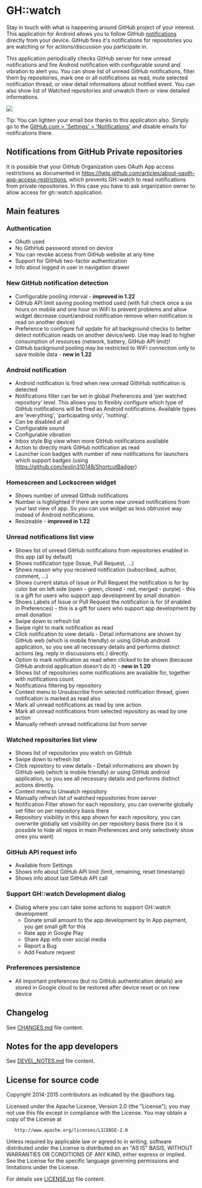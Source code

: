 GH::watch
=========
Stay in touch with what is happening around GitHub project of your interest. 
This application for Android allows you to follow GitHub [notifications](https://help.github.com/articles/notifications) directly from your device.
GitHub fires it's notifications for repositories you are watching or for actions/discussion you participate in. 

This application periodically checks GitHub server for new unread notifications and fire Android notification 
with configurable sound and vibration to alert you. You can show list of unread GitHub notifications, filter 
them by repositories, mark one or all notifications as read, mute selected notification thread, or view detail 
informations about notified event. You can also show list of Watched repositories and unwatch them or view 
detailed informations.

<a href="https://play.google.com/store/apps/details?id=com.daskiworks.ghwatch" alt="Download from Google Play">
  <img src="http://www.android.com/images/brand/android_app_on_play_large.png">
</a>

Tip: You can lighten your email box thanks to this application also. 
Simply go to the [GitHub.com > 'Settings' > 'Notifications'](https://github.com/settings/notifications) and disable emails for notifications there.

Notifications from GitHub Private repositories
----------------------------------------------
It is possible that your GitHub Organization uses OAuth App access restrictions as documented 
in https://help.github.com/articles/about-oauth-app-access-restrictions, which prevents GH::watch 
to read notifications from private repositories. In this case you have to ask organization owner 
to allow access for gh::watch application.

Main features
-------------

### Authentication
* OAuth used
* No GithHub password stored on device
* You can revoke access from GitHub website at any time
* Support for GitHub two-factor authentication
* Info about logged in user in navigation drawer

### New GitHub notification detection
* Configurable pooling interval - **improved in 1.22**
* GitHub API limit saving pooling method used (with full check once a six hours on mobile 
  and one hour on WiFi to prevent problems and allow widget decrease count/android notification remove when 
  notification is read on another device)
* Preference to configure full update for all background checks to better detect notification reads 
  on another device/web. Use may lead to higher consumption of resources (network, battery, GitHub API limit)!
* GitHub background pooling may be restricted to WiFi connection only to save mobile data - **new in 1.22**  

### Android notification
* Android notification is fired when new unread GithHub notification is detected
* Notifications filter can be set in global Preferences and 'per watched repository' level. 
  This allows you to flexibly configure which type of GitHub notifications will be 
  fired as Android notifications. Available types are 'everything', 'participating only', 'nothing'.    
* Can be disabled at all
* Configurable sound
* Configurable vibration
* Inbox style Big view when more GitHub notifications available
* Action to directly mark GitHub notification as read
* Launcher icon badges with number of new notifications for launchers which support badges 
  (using https://github.com/leolin310148/ShortcutBadger)
  
### Homescreen and Lockscreen widget
* Shows number of unread Github notifications
* Number is highlighted if there are some new unread notifications from your last view of app. So you can use 
  widget as less obtrusive way instead of Android notifications.
* Resizeable - **improved in 1.22** 
  
### Unread notifications list view
* Shows list of unread GitHub notifications from repositories enabled in this app (all by default)
* Shows notification type (Issue, Pull Request, ...) 
* Shows reason why you received notification (subscribed, author, comment, ...)
* Shows current status of Issue or Pull Request the notification is for by color bar on left side (open - green, closed - red, merged - purple) - this is a gift for users who support app development by small donation
* Shows Labels of Issue or Pull Request the notification is for (if enabled in Preferences) - this is a gift for users who support app development by small donation
* Swipe down to refresh list
* Swipe right to mark notification as read
* Click notification to view details - Detail informations are shown by 
  GitHub web (which is mobile friendly) or using GitHub android application, 
  so you see all necessary details and performs distinct actions (eg. reply in discussions etc.) directly.
* Option to mark notification as read when clicked to be shown (because GitHub android application doesn't do it) - **new in 1.20**
* Shows list of repositories some notifications are available for, together with notifications count
* Notifications filtering by repository
* Context menu to Unsubscribe from selected notification thread, given notification is marked as read also
* Mark all unread notifications as read by one action
* Mark all unread notifications from selected repository as read by one action
* Manually refresh unread notifications list from server

### Watched repositories list view
* Shows list of repositories you watch on GitHub
* Swipe down to refresh list
* Click repository to view details - Detail informations are shown 
  by GitHub web (which is mobile friendly) or using GitHub android 
  application, so you see all necessary details and performs distinct actions directly.
* Context menu to Unwatch repository
* Manually refresh list of watched repositories from server
* Notification Filter shown for each repository, you can overwrite 
  globally set filter on per repository basis there
* Repository visibility in this app shown for each repository, you can overwrite 
  globally set visibility on per repository basis there (so it is possible to hide 
  all repos in main Preferences and only selectively show ones you want)
    
### GitHub API request info
* Available from Settings
* Shows info about GitHub API limit (limit, remaining, reset timestamp)
* Shows info about last GitHub API call 

### Support GH::watch Development dialog
* Dialog where you can take some actions to support GH::watch development
  * Donate small amount to the app development by In App payment, you get small gift for this 
  * Rate app in Google Play
  * Share App info over social media
  * Report a Bug
  * Add Feature request

### Preferences persistence
* All important preferences (but no GitHub authentication details) are stored in Google 
  cloud to be restored after device reset or on new device
  
Changelog
---------

See [CHANGES.md](CHANGES.md) file content.

Notes for the app developers
----------------------------

See [DEVEL_NOTES.md](DEVEL_NOTES.md) file content.

License for source code
-----------------------

   Copyright 2014-2015 contributors as indicated by the @authors tag.

   Licensed under the Apache License, Version 2.0 (the "License");
   you may not use this file except in compliance with the License.
   You may obtain a copy of the License at

       http://www.apache.org/licenses/LICENSE-2.0

   Unless required by applicable law or agreed to in writing, software
   distributed under the License is distributed on an "AS IS" BASIS,
   WITHOUT WARRANTIES OR CONDITIONS OF ANY KIND, either express or implied.
   See the License for the specific language governing permissions and
   limitations under the License.


For details see [LICENSE.txt](LICENSE.txt) file content.
   
